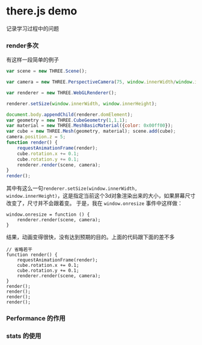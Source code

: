 # there.js demo

记录学习过程中的问题

### render多次

有这样一段简单的例子
```javascript
var scene = new THREE.Scene();

var camera = new THREE.PerspectiveCamera(75, window.innerWidth/window.innerHeight, 0.1, 1000);

var renderer = new THREE.WebGLRenderer();

renderer.setSize(window.innerWidth, window.innerHeight);

document.body.appendChild(renderer.domElement);
var geometry = new THREE.CubeGeometry(1,1,1);
var material = new THREE.MeshBasicMaterial({color: 0x00ff00});
var cube = new THREE.Mesh(geometry, material); scene.add(cube);
camera.position.z = 5;
function render() {
    requestAnimationFrame(render);
    cube.rotation.x += 0.1;
    cube.rotation.y += 0.1;
    renderer.render(scene, camera);
}
render();
```

其中有这么一句`renderer.setSize(window.innerWidth, window.innerHeight)`，这是指定当前这个3d对象渲染出来的大小，如果屏幕尺寸改变了，尺寸并不会跟着变。
于是，我在 `window.onresize` 事件中这样做：

```
window.onresize = function () {
    renderer.render(scene, camera);
}
```

结果，动画变得很快，没有达到预期的目的。上面的代码跟下面的差不多
```
// 省略若干
function render() {
    requestAnimationFrame(render);
    cube.rotation.x += 0.1;
    cube.rotation.y += 0.1;
    renderer.render(scene, camera);
}
render();
render();
render();
render();
```

### Performance  的作用

### stats 的使用